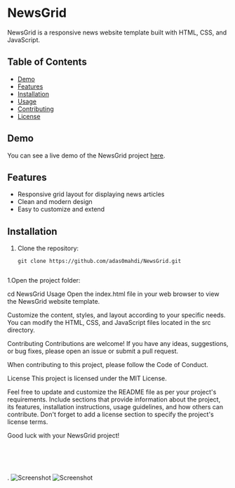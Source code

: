 # NewsGrid

NewsGrid is a responsive news website template built with HTML, CSS, and JavaScript.

## Table of Contents

- [Demo](#demo)
- [Features](#features)
- [Installation](#installation)
- [Usage](#usage)
- [Contributing](#contributing)
- [License](#license)

## Demo

You can see a live demo of the NewsGrid project [here](https://example.com).

## Features

- Responsive grid layout for displaying news articles
- Clean and modern design
- Easy to customize and extend

## Installation

1. Clone the repository:

   ```shell
   git clone https://github.com/adas0mahdi/NewsGrid.git

   
1.Open the project folder:

cd NewsGrid
Usage
Open the index.html file in your web browser to view the NewsGrid website template.

Customize the content, styles, and layout according to your specific needs. You can modify the HTML, CSS, and JavaScript files located in the src directory.

Contributing
Contributions are welcome! If you have any ideas, suggestions, or bug fixes, please open an issue or submit a pull request.

When contributing to this project, please follow the Code of Conduct.

License
This project is licensed under the MIT License.

Feel free to update and customize the README file as per your project's requirements. Include sections that provide information about the project, its features, installation instructions, usage guidelines, and how others can contribute. Don't forget to add a license section to specify the project's license terms.

Good luck with your NewsGrid project!




<br>
<br>
<br>
 
. 
![Screenshot](./img/new1.png)
![Screenshot](./img/news.png)


